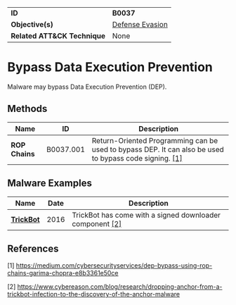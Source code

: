 |||
|---|---|
|**ID**|**B0037**|
|**Objective(s)**|[Defense Evasion](../defense-evasion)|
|**Related ATT&CK Technique**|None|


Bypass Data Execution Prevention
================================
Malware may bypass Data Execution Prevention (DEP).

Methods
------- 
|Name|ID|Description|
|---|---|---|
|**ROP Chains**|B0037.001|Return-Oriented Programming can be used to bypass DEP. It can also be used to bypass code signing. [[1]](#1)|

Malware Examples
----------------
|Name|Date|Description|
|---|---|---|
|[**TrickBot**](../xample-malware/trickbot.md)|2016|TrickBot has come with a signed downloader component  [[2]](#2)|

References
----------
<a name="1">[1]</a> https://medium.com/cybersecurityservices/dep-bypass-using-rop-chains-garima-chopra-e8b3361e50ce

<a name="2">[2]</a> https://www.cybereason.com/blog/research/dropping-anchor-from-a-trickbot-infection-to-the-discovery-of-the-anchor-malware
